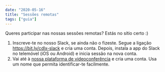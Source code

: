 ```yaml
---
date: "2020-05-16"
title: "Sessões remotas"
tags: ["guia"]
---
```

Queres participar nas nossas sessões remotas? Estás no sítio certo :)


1. Inscreve-te no nosso Slack, se ainda não o fizeste. Segue a ligação https://bit.ly/cdlx-slack e cria uma conta. Depois, instala a app do Slack no telemóvel (iOS ou Android) e inicia sessão na nova conta.
2. Vai até à [nossa plataforma de videoconferência](https://call.virtualdojo.cf/) e cria uma conta. Usa um nome que permita identificar-te facilmente.